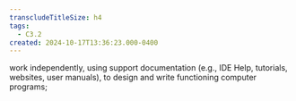 ```yaml
---
transcludeTitleSize: h4
tags:
  - C3.2
created: 2024-10-17T13:36:23.000-0400
---
```

work independently, using support documentation (e.g., IDE Help, tutorials, websites, user manuals), to design and write functioning computer programs;